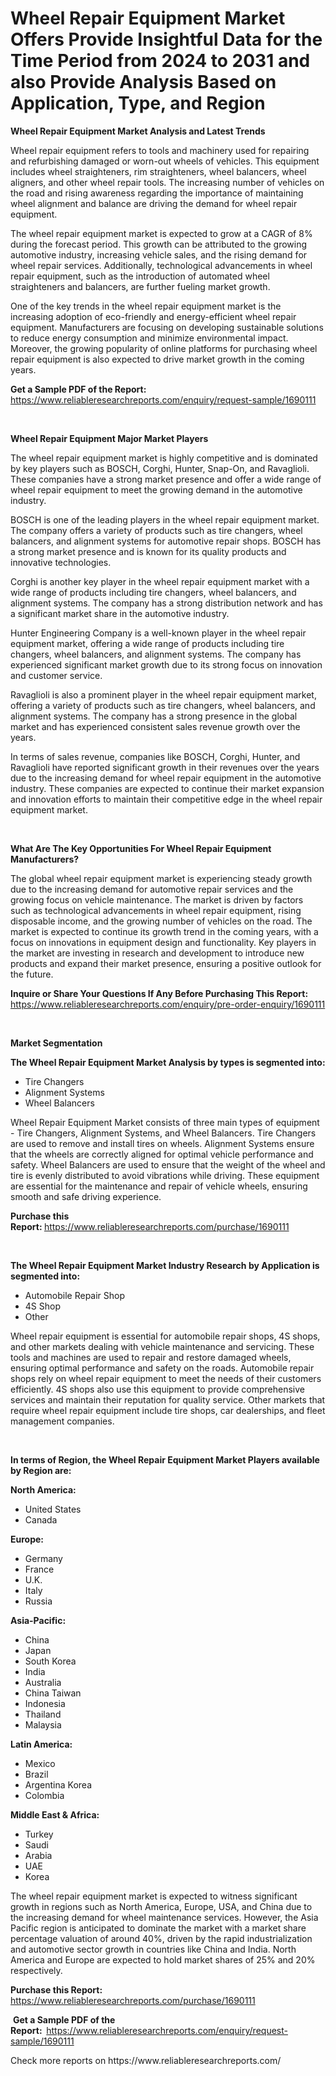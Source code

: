 <p><h1>Wheel Repair Equipment Market Offers Provide Insightful Data for the Time Period from 2024 to 2031 and also Provide Analysis Based on Application, Type, and Region</h1></p><p><strong>Wheel Repair Equipment Market Analysis and Latest Trends</strong></p>
<p><p>Wheel repair equipment refers to tools and machinery used for repairing and refurbishing damaged or worn-out wheels of vehicles. This equipment includes wheel straighteners, rim straighteners, wheel balancers, wheel aligners, and other wheel repair tools. The increasing number of vehicles on the road and rising awareness regarding the importance of maintaining wheel alignment and balance are driving the demand for wheel repair equipment.</p><p>The wheel repair equipment market is expected to grow at a CAGR of 8% during the forecast period. This growth can be attributed to the growing automotive industry, increasing vehicle sales, and the rising demand for wheel repair services. Additionally, technological advancements in wheel repair equipment, such as the introduction of automated wheel straighteners and balancers, are further fueling market growth.</p><p>One of the key trends in the wheel repair equipment market is the increasing adoption of eco-friendly and energy-efficient wheel repair equipment. Manufacturers are focusing on developing sustainable solutions to reduce energy consumption and minimize environmental impact. Moreover, the growing popularity of online platforms for purchasing wheel repair equipment is also expected to drive market growth in the coming years.</p></p>
<p><strong>Get a Sample PDF of the Report:&nbsp;</strong> <a href="https://www.reliableresearchreports.com/enquiry/request-sample/1690111">https://www.reliableresearchreports.com/enquiry/request-sample/1690111</a></p>
<p>&nbsp;</p>
<p><strong>Wheel Repair Equipment Major Market Players</strong></p>
<p><p>The wheel repair equipment market is highly competitive and is dominated by key players such as BOSCH, Corghi, Hunter, Snap-On, and Ravaglioli. These companies have a strong market presence and offer a wide range of wheel repair equipment to meet the growing demand in the automotive industry.</p><p>BOSCH is one of the leading players in the wheel repair equipment market. The company offers a variety of products such as tire changers, wheel balancers, and alignment systems for automotive repair shops. BOSCH has a strong market presence and is known for its quality products and innovative technologies.</p><p>Corghi is another key player in the wheel repair equipment market with a wide range of products including tire changers, wheel balancers, and alignment systems. The company has a strong distribution network and has a significant market share in the automotive industry.</p><p>Hunter Engineering Company is a well-known player in the wheel repair equipment market, offering a wide range of products including tire changers, wheel balancers, and alignment systems. The company has experienced significant market growth due to its strong focus on innovation and customer service.</p><p>Ravaglioli is also a prominent player in the wheel repair equipment market, offering a variety of products such as tire changers, wheel balancers, and alignment systems. The company has a strong presence in the global market and has experienced consistent sales revenue growth over the years.</p><p>In terms of sales revenue, companies like BOSCH, Corghi, Hunter, and Ravaglioli have reported significant growth in their revenues over the years due to the increasing demand for wheel repair equipment in the automotive industry. These companies are expected to continue their market expansion and innovation efforts to maintain their competitive edge in the wheel repair equipment market.</p></p>
<p>&nbsp;</p>
<p><strong>What Are The Key Opportunities For Wheel Repair Equipment Manufacturers?</strong></p>
<p><p>The global wheel repair equipment market is experiencing steady growth due to the increasing demand for automotive repair services and the growing focus on vehicle maintenance. The market is driven by factors such as technological advancements in wheel repair equipment, rising disposable income, and the growing number of vehicles on the road. The market is expected to continue its growth trend in the coming years, with a focus on innovations in equipment design and functionality. Key players in the market are investing in research and development to introduce new products and expand their market presence, ensuring a positive outlook for the future.</p></p>
<p><strong>Inquire or Share Your Questions If Any Before Purchasing This Report:</strong> <a href="https://www.reliableresearchreports.com/enquiry/pre-order-enquiry/1690111">https://www.reliableresearchreports.com/enquiry/pre-order-enquiry/1690111</a></p>
<p>&nbsp;</p>
<p><strong>Market Segmentation</strong></p>
<p><strong>The Wheel Repair Equipment Market Analysis by types is segmented into:</strong></p>
<p><ul><li>Tire Changers</li><li>Alignment Systems</li><li>Wheel Balancers</li></ul></p>
<p><p>Wheel Repair Equipment Market consists of three main types of equipment - Tire Changers, Alignment Systems, and Wheel Balancers. Tire Changers are used to remove and install tires on wheels. Alignment Systems ensure that the wheels are correctly aligned for optimal vehicle performance and safety. Wheel Balancers are used to ensure that the weight of the wheel and tire is evenly distributed to avoid vibrations while driving. These equipment are essential for the maintenance and repair of vehicle wheels, ensuring smooth and safe driving experience.</p></p>
<p><strong>Purchase this Report:&nbsp;</strong><a href="https://www.reliableresearchreports.com/purchase/1690111">https://www.reliableresearchreports.com/purchase/1690111</a></p>
<p>&nbsp;</p>
<p><strong>The Wheel Repair Equipment Market Industry Research by Application is segmented into:</strong></p>
<p><ul><li>Automobile Repair Shop</li><li>4S Shop</li><li>Other</li></ul></p>
<p><p>Wheel repair equipment is essential for automobile repair shops, 4S shops, and other markets dealing with vehicle maintenance and servicing. These tools and machines are used to repair and restore damaged wheels, ensuring optimal performance and safety on the roads. Automobile repair shops rely on wheel repair equipment to meet the needs of their customers efficiently. 4S shops also use this equipment to provide comprehensive services and maintain their reputation for quality service. Other markets that require wheel repair equipment include tire shops, car dealerships, and fleet management companies.</p></p>
<p>&nbsp;</p>
<p><strong>In terms of Region, the Wheel Repair Equipment Market Players available by Region are:</strong></p>
<p>
    <p> <strong> North America: </strong>
        <ul>
            <li>United States</li>
            <li>Canada</li>
        </ul>
        </p> 
    <p> <strong> Europe: </strong>
        <ul>
            <li>Germany</li>
            <li>France</li>
            <li>U.K.</li>
            <li>Italy</li>
            <li>Russia</li>
        </ul>
        </p> 
    <p> <strong> Asia-Pacific: </strong>
        <ul>
            <li>China</li>
            <li>Japan</li>
            <li>South Korea</li>
            <li>India</li>
            <li>Australia</li>
            <li>China Taiwan</li>
            <li>Indonesia</li>
            <li>Thailand</li>
            <li>Malaysia</li>
        </ul>
        </p> 
    <p> <strong> Latin America: </strong>
        <ul>
            <li>Mexico</li>
            <li>Brazil</li>
            <li>Argentina Korea</li>
            <li>Colombia</li>
        </ul>
        </p> 
    <p> <strong> Middle East & Africa: </strong>
        <ul>
            <li>Turkey</li>
            <li>Saudi</li>
            <li>Arabia</li>
            <li>UAE</li>
            <li>Korea</li>
        </ul>
    </p>
    </p>
<p><p>The wheel repair equipment market is expected to witness significant growth in regions such as North America, Europe, USA, and China due to the increasing demand for wheel maintenance services. However, the Asia Pacific region is anticipated to dominate the market with a market share percentage valuation of around 40%, driven by the rapid industrialization and automotive sector growth in countries like China and India. North America and Europe are expected to hold market shares of 25% and 20% respectively.</p></p>
<p><strong>Purchase this Report: </strong><a href="https://www.reliableresearchreports.com/purchase/1690111">https://www.reliableresearchreports.com/purchase/1690111</a></p>
<p>&nbsp;<strong>Get a Sample PDF of the Report:&nbsp;&nbsp;</strong><a href="https://www.reliableresearchreports.com/enquiry/request-sample/1690111">https://www.reliableresearchreports.com/enquiry/request-sample/1690111</a></p>
<p><strong></strong></p>
<p>Check more reports on https://www.reliableresearchreports.com/</p>